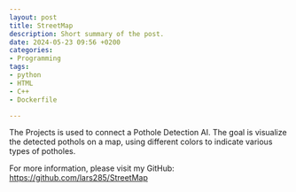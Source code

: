 ```yaml
---
layout: post
title: StreetMap
description: Short summary of the post.
date: 2024-05-23 09:56 +0200
categories:
- Programming
tags:
- python
- HTML
- C++
- Dockerfile

---
```

The Projects is used to connect a Pothole Detection AI. The goal is visualize the detected pothols on a map, using different colors to indicate various types of potholes.

For more information, please visit my GitHub:
https://github.com/lars285/StreetMap